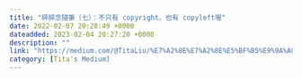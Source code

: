 ```yaml
---
title: "碎碎念隨筆（七）：不只有 copyright，也有 copyleft喔"
date: 2022-02-07 20:28:49 +0000
dateadded: 2023-02-04 20:27:20 +0000
description: ""
link: "https://medium.com/@TitaLiu/%E7%A2%8E%E7%A2%8E%E5%BF%B5%E9%9A%A8%E7%AD%86-%E4%B8%83-%E4%B8%8D%E5%8F%AA%E6%9C%89-copyright-%E4%B9%9F%E6%9C%89-copyleft%E5%96%94-ca76867fe76e?source=rss-1f0703e3e84b------2"
category: [Tita's Medium]
---
```

